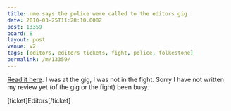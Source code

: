 ```yaml
---
title: nme says the police were called to the editors gig
date: 2010-03-25T11:28:10.000Z
post: 13359
board: 8
layout: post
venue: v2
tags: [editors, editors tickets, fight, police, folkestone]
permalink: /m/13359/
---
```

<a href="http://www.nme.com/news/editors/50348">Read it here</a>. I was at the gig, I was not in the fight. Sorry I have not written my review yet (of the gig or the fight) been busy.

[ticket]Editors[/ticket]
